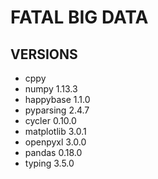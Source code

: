 # FATAL BIG DATA

## VERSIONS
* cppy
* numpy 1.13.3
* happybase 1.1.0
* pyparsing 2.4.7
* cycler 0.10.0
* matplotlib 3.0.1
* openpyxl 3.0.0
* pandas 0.18.0
* typing 3.5.0


